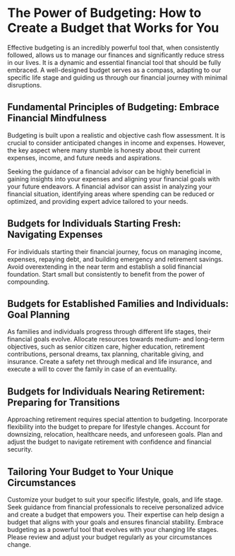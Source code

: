 # The Power of Budgeting: How to Create a Budget that Works for You

Effective budgeting is an incredibly powerful tool that, when consistently followed, allows us to manage our finances and significantly reduce stress in our lives. It is a dynamic and essential financial tool that should be fully embraced. A well-designed budget serves as a compass, adapting to our specific life stage and guiding us through our financial journey with minimal disruptions.

## Fundamental Principles of Budgeting: Embrace Financial Mindfulness

Budgeting is built upon a realistic and objective cash flow assessment. It is crucial to consider anticipated changes in income and expenses. However, the key aspect where many stumble is honesty about their current expenses, income, and future needs and aspirations.

Seeking the guidance of a financial advisor can be highly beneficial in gaining insights into your expenses and aligning your financial goals with your future endeavors. A financial advisor can assist in analyzing your financial situation, identifying areas where spending can be reduced or optimized, and providing expert advice tailored to your needs.

## Budgets for Individuals Starting Fresh: Navigating Expenses

For individuals starting their financial journey, focus on managing income, expenses, repaying debt, and building emergency and retirement savings. Avoid overextending in the near term and establish a solid financial foundation. Start small but consistently to benefit from the power of compounding.

## Budgets for Established Families and Individuals: Goal Planning

As families and individuals progress through different life stages, their financial goals evolve. Allocate resources towards medium- and long-term objectives, such as senior citizen care, higher education, retirement contributions, personal dreams, tax planning, charitable giving, and insurance. Create a safety net through medical and life insurance, and execute a will to cover the family in case of an eventuality.

## Budgets for Individuals Nearing Retirement: Preparing for Transitions

Approaching retirement requires special attention to budgeting. Incorporate flexibility into the budget to prepare for lifestyle changes. Account for downsizing, relocation, healthcare needs, and unforeseen goals. Plan and adjust the budget to navigate retirement with confidence and financial security.

## Tailoring Your Budget to Your Unique Circumstances

Customize your budget to suit your specific lifestyle, goals, and life stage. Seek guidance from financial professionals to receive personalized advice and create a budget that empowers you. Their expertise can help design a budget that aligns with your goals and ensures financial stability. Embrace budgeting as a powerful tool that evolves with your changing life stages. Please review and adjust your budget regularly as your circumstances change.
